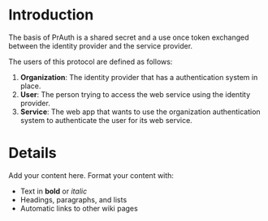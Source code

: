 # Introduction #

The basis of PrAuth is a shared secret and a use once token exchanged between the identity provider and the service provider.

The users of this protocol are defined as follows:
  1. **Organization**: The identity provider that has a authentication system in place.
  1. **User**: The person trying to access the web service using the identity provider.
  1. **Service**: The web app that wants to use the organization authentication system to authenticate the user for its web service.


# Details #

Add your content here.  Format your content with:
  * Text in **bold** or _italic_
  * Headings, paragraphs, and lists
  * Automatic links to other wiki pages